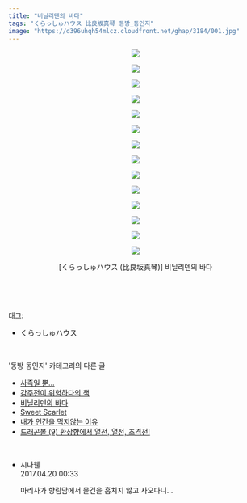 ```yaml
---
title: "비닐리덴의 바다"
tags: "くらっしゅハウス 比良坂真琴 동방_동인지"
image: "https://d396uhqh54mlcz.cloudfront.net/ghap/3184/001.jpg"
---
```

<div class="article">
<p style="text-align: center; clear: none; float: none;"><img src="{{ site.imgserver7 }}/ghap/3184/001.jpg"/></p>
<p style="text-align: center; clear: none; float: none;"><img src="{{ site.imgserver7 }}/ghap/3184/002.jpg"/></p>
<p style="text-align: center; clear: none; float: none;"><img src="{{ site.imgserver7 }}/ghap/3184/003.jpg"/></p>
<p style="text-align: center; clear: none; float: none;"><img src="{{ site.imgserver7 }}/ghap/3184/004.jpg"/></p>
<p style="text-align: center; clear: none; float: none;"><img src="{{ site.imgserver7 }}/ghap/3184/005.jpg"/></p>
<p style="text-align: center; clear: none; float: none;"><img src="{{ site.imgserver7 }}/ghap/3184/006.jpg"/></p>
<p style="text-align: center; clear: none; float: none;"><img src="{{ site.imgserver7 }}/ghap/3184/007.jpg"/></p>
<p style="text-align: center; clear: none; float: none;"><img src="{{ site.imgserver7 }}/ghap/3184/008.jpg"/></p>
<p style="text-align: center; clear: none; float: none;"><img src="{{ site.imgserver7 }}/ghap/3184/009.jpg"/></p>
<p style="text-align: center; clear: none; float: none;"><img src="{{ site.imgserver7 }}/ghap/3184/010.jpg"/></p>
<p style="text-align: center; clear: none; float: none;"><img src="{{ site.imgserver7 }}/ghap/3184/011.jpg"/></p>
<p style="text-align: center; clear: none; float: none;"><img src="{{ site.imgserver7 }}/ghap/3184/012.jpg"/></p>
<p style="text-align: center; clear: none; float: none;"><img src="{{ site.imgserver7 }}/ghap/3184/013.jpg"/></p>
<p style="text-align: center; clear: none; float: none;"><img src="{{ site.imgserver7 }}/ghap/3184/014.jpg"/></p>
<p style="text-align: center; clear: none; float: none;">[くらっしゅハウス (比良坂真琴)] 비닐리덴의 바다</p>
<p><br/></p>
</div><br/>
<div class="tagTrail">
<p>태그: </p>
<ul>
<li>くらっしゅハウス</li>
</ul>
</div><br/>
<div class="another">
<p>'동방 동인지' 카테고리의 다른 글</p>
<ul>
<li><a href="/ghap_3186">사족일 뿐...</a></li>
<li><a href="/ghap_3185">감주전이 위험하다의 책</a></li>
<li><a href="/ghap_3184">비닐리덴의 바다</a></li>
<li><a href="/ghap_3183">Sweet Scarlet</a></li>
<li><a href="/ghap_3182">내가 인간을 먹지않는 이유</a></li>
<li><a href="/ghap_3167">드래곤볼 (9) 환상향에서 열전, 열전, 초격전!</a></li>
</ul>
</div><br/>
<div class="cb_module cb_fluid">
<div class="cb_wrt cb_profile">
<div class="comment">
<ul>
<li class="cb_thumb_off" id="comment14969736">
<div class="cb_comment_area">
<div class="cb_info_area">
<div class="cb_section">
<span class="cb_nick_name">시나웬</span>
</div>
<div class="cb_section">
<span class="cb_date">2017.04.20 00:33 </span>
</div>
</div>
<div class="cb_dsc_comment">
<p class="cb_dsc">
											마리사가 향림담에서 물건을 훔치지 않고 사오다니...
										</p>
</div>
</div></li>
</ul>
</div>
</div><!-- commentList close -->
</div><br/>
